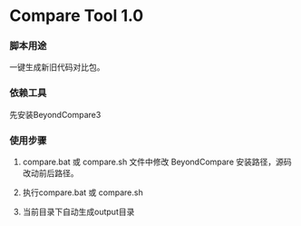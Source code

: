 Compare Tool 1.0
=====

### 脚本用途

一键生成新旧代码对比包。

### 依赖工具

先安装BeyondCompare3

### 使用步骤

1. compare.bat 或 compare.sh 文件中修改 BeyondCompare 安装路径，源码改动前后路径。

2. 执行compare.bat 或 compare.sh

3. 当前目录下自动生成output目录

